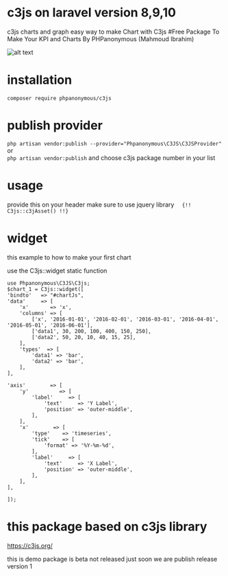 # c3js on laravel version 8,9,10
c3js charts and graph 
easy way to make Chart with C3js 
#Free Package To Make Your KPI and Charts By PHPanonymous (Mahmoud Ibrahim)



![alt text](https://raw.githubusercontent.com/arabnewscms/c3js/master/Screenshot%20at%20Jun%2027%2023-02-54.png)



# installation 

`composer require phpanonymous/c3js`

# publish provider 


` php artisan vendor:publish --provider="Phpanonymous\C3JS\C3JSProvider" `
or  
` php artisan vendor:publish ` 
and choose c3js package number in your list

# usage 
provide this on your header 
make sure to use jquery library 
`  {!! C3js::c3jAsset() !!}`


# widget 
this example to how to make your first chart 

use the C3js::widget static function

```
use Phpanonymous\C3JS\C3js;
$chart_1 = C3js::widget([
'bindto'   => "#chartJs",
'data'     => [
	'x'       => 'x',
	'columns' => [
		['x', '2016-01-01', '2016-02-01', '2016-03-01', '2016-04-01', '2016-05-01', '2016-06-01'],
		['data1', 30, 200, 100, 400, 150, 250],
		['data2', 50, 20, 10, 40, 15, 25],
	],
	'types'  => [
		'data1' => 'bar',
		'data2' => 'bar',
	],
],

'axis'        => [
	'y'          => [
		'label'     => [
			'text'     => 'Y Label',
			'position' => 'outer-middle',
		],
	],
	'x'        => [
		'type'    => 'timeseries',
		'tick'    => [
			'format' => '%Y-%m-%d',
		],
		'label'     => [
			'text'     => 'X Label',
			'position' => 'outer-middle',
		],
	],
],

]);
 ```


# this package based on c3js library 
https://c3js.org/ 

this is demo package is beta not released just soon we are publish release version 1

